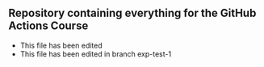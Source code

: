 Repository containing everything for the GitHub Actions Course
--------------------------------------------------------------

* This file has been edited
* This file has been edited in branch exp-test-1
